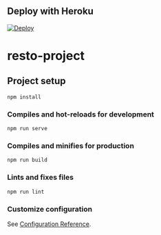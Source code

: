 ## Deploy with Heroku

[![Deploy](https://www.herokucdn.com/deploy/button.svg)](https://heroku.com/deploy?template=https://github.com/oussama-smiai/vue-resto/tree/master)


# resto-project

## Project setup
```
npm install
```

### Compiles and hot-reloads for development
```
npm run serve
```

### Compiles and minifies for production
```
npm run build
```

### Lints and fixes files
```
npm run lint
```

### Customize configuration
See [Configuration Reference](https://cli.vuejs.org/config/).
